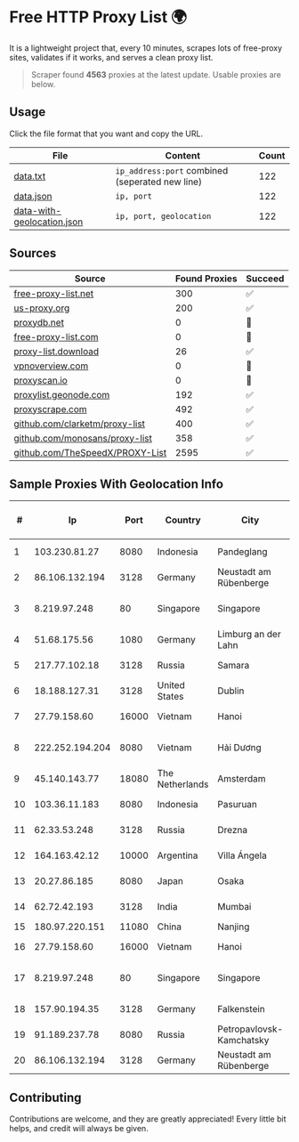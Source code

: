 
# Free HTTP Proxy List 🌍

It is a lightweight project that, every 10 minutes, scrapes lots of free-proxy sites, validates if it works, and serves a clean proxy list.


> Scraper found **4563** proxies at the latest update. Usable proxies are below.

## Usage

Click the file format that you want and copy the URL.


|File|Content|Count|
|----|-------|-----|
|[data.txt](https://raw.githubusercontent.com/themiralay/Proxy-List-World/master/data.txt)|`ip_address:port` combined (seperated new line)|122|
|[data.json](https://raw.githubusercontent.com/themiralay/Proxy-List-World/master/data.json)|`ip, port`|122|
|[data-with-geolocation.json](https://raw.githubusercontent.com/themiralay/Proxy-List-World/master/data-with-geolocation.json)|`ip, port, geolocation`|122|

## Sources

|Source|Found Proxies|Succeed|
|------|-------------|-------|
|[free-proxy-list.net](https://free-proxy-list.net)|300|✅|
|[us-proxy.org](https://www.us-proxy.org)|200|✅|
|[proxydb.net](http://proxydb.net)|0|🚫|
|[free-proxy-list.com](https://free-proxy-list.com/?page=&port=&type%5B%5D=http&type%5B%5D=https&up_time=0&search=Search)|0|🚫|
|[proxy-list.download](https://www.proxy-list.download/HTTP)|26|✅|
|[vpnoverview.com](https://vpnoverview.com/privacy/anonymous-browsing/free-proxy-servers)|0|🚫|
|[proxyscan.io](https://www.proxyscan.io)|0|🚫|
|[proxylist.geonode.com](https://proxylist.geonode.com/api/proxy-list?limit=300&page=1&sort_by=lastChecked&sort_type=desc&protocols=http,https)|192|✅|
|[proxyscrape.com](https://api.proxyscrape.com/v2/?request=displayproxies&protocol=http&timeout=10000&country=all&ssl=all&anonymity=all)|492|✅|
|[github.com/clarketm/proxy-list](https://raw.githubusercontent.com/clarketm/proxy-list/master/proxy-list-raw.txt)|400|✅|
|[github.com/monosans/proxy-list](https://raw.githubusercontent.com/monosans/proxy-list/main/proxies/http.txt)|358|✅|
|[github.com/TheSpeedX/PROXY-List](https://raw.githubusercontent.com/TheSpeedX/PROXY-List/master/http.txt)|2595|✅|


## Sample Proxies With Geolocation Info

|#|Ip|Port|Country|City|Internet Service Provider|
|-|--|----|-------|----|-------------------------|
|1|103.230.81.27|8080|Indonesia|Pandeglang|PT. Pandeglang Akses Semesta|
|2|86.106.132.194|3128|Germany|Neustadt am Rübenberge|M247 Europe SRL|
|3|8.219.97.248|80|Singapore|Singapore|Alibaba Cloud (Singapore) Private Limited|
|4|51.68.175.56|1080|Germany|Limburg an der Lahn|OVH SAS|
|5|217.77.102.18|3128|Russia|Samara|"Region Svyaz Konsalt" LLC|
|6|18.188.127.31|3128|United States|Dublin|Amazon.com, Inc.|
|7|27.79.158.60|16000|Vietnam|Hanoi|Viettel Corporation|
|8|222.252.194.204|8080|Vietnam|Hải Dương|VietNam Post and Telecom Corporation|
|9|45.140.143.77|18080|The Netherlands|Amsterdam|RoyaleHosting BV|
|10|103.36.11.183|8080|Indonesia|Pasuruan|PT Awinet Global Mandiri|
|11|62.33.53.248|3128|Russia|Drezna|TRANS-TELECOM|
|12|164.163.42.12|10000|Argentina|Villa Ángela|Interret Villa Angela SRL|
|13|20.27.86.185|8080|Japan|Osaka|Microsoft Corporation|
|14|62.72.42.193|3128|India|Mumbai|Contabo Asia Private Limited|
|15|180.97.220.151|11080|China|Nanjing|Chinanet|
|16|27.79.158.60|16000|Vietnam|Hanoi|Viettel Corporation|
|17|8.219.97.248|80|Singapore|Singapore|Alibaba Cloud (Singapore) Private Limited|
|18|157.90.194.35|3128|Germany|Falkenstein|Hetzner Online GmbH|
|19|91.189.237.78|8080|Russia|Petropavlovsk-Kamchatsky|InterkamService Ltd|
|20|86.106.132.194|3128|Germany|Neustadt am Rübenberge|M247 Europe SRL|



## Contributing

Contributions are welcome, and they are greatly appreciated! Every
little bit helps, and credit will always be given.

